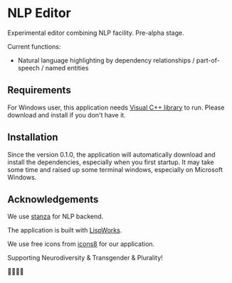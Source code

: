# NLP Editor

Experimental editor combining NLP facility. Pre-alpha stage.

Current functions:

- Natural language highlighting by dependency relationships / part-of-speech / named entities

## Requirements

For Windows user, this application needs [Visual C++ library](https://aka.ms/vs/17/release/vc_redist.x64.exe) to run.
Please download and install if you don't have it.

## Installation

Since the version 0.1.0, the application will automatically download
and install the dependencies, especially when you first startup. It
may take some time and raised up some terminal windows, especially on
Microsoft Windows.

## Acknowledgements

We use [stanza](https://github.com/stanfordnlp/stanza/) for NLP backend.

The application is built with [LispWorks](www.lispworks.com).

We use free icons from [icons8](https://icons8.com) for our application.

Supporting Neurodiversity & Transgender & Plurality!

🏳️‍🌈🏳️‍⚧️
